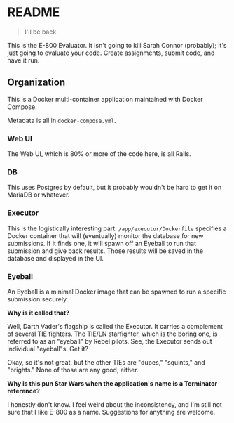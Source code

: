# README

> I'll be back.

This is the E-800 Evaluator.
It isn't going to kill Sarah Connor (probably); it's just going to evaluate your code.
Create assignments, submit code, and have it run.

## Organization

This is a Docker multi-container application maintained with Docker Compose.

Metadata is all in `docker-compose.yml`.

### Web UI

The Web UI, which is 80% or more of the code here, is all Rails.

### DB

This uses Postgres by default, but it probably wouldn't be hard to get it on MariaDB or whatever.

### Executor

This is the logistically interesting part.
`/app/executor/Dockerfile` specifies a Docker container that will (eventually) monitor the database for new submissions.
If it finds one, it will spawn off an Eyeball to run that submission and give back results.
Those results will be saved in the database and displayed in the UI.

### Eyeball

An Eyeball is a minimal Docker image that can be spawned to run a specific submission securely.

**Why is it called that?**

Well, Darth Vader's flagship is called the Executor.
It carries a complement of several TIE fighters.
The TIE/LN starfighter, which is the boring one, is referred to as an "eyeball" by Rebel pilots.
See, the Executor sends out individual "eyeball"s.
Get it?

Okay, so it's not great, but the other TIEs are "dupes," "squints," and "brights." None of those are any good, either.

**Why is this pun Star Wars when the application's name is a Terminator reference?**

I honestly don't know.
I feel weird about the inconsistency, and I'm still not sure that I like E-800 as a name.
Suggestions for anything are welcome.
